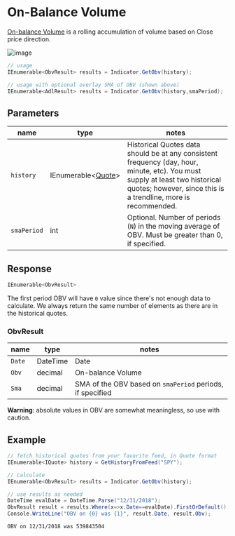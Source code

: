 ﻿# On-Balance Volume

[On-balance Volume](https://en.wikipedia.org/wiki/On-balance_volume) is a rolling accumulation of volume based on Close price direction.

![image](chart.png)

```csharp
// usage
IEnumerable<ObvResult> results = Indicator.GetObv(history);

// usage with optional overlay SMA of OBV (shown above)
IEnumerable<AdlResult> results = Indicator.GetObv(history,smaPeriod);  
```

## Parameters

| name | type | notes
| -- |-- |--
| `history` | IEnumerable\<[Quote](../../docs/GUIDE.md#quote)\> | Historical Quotes data should be at any consistent frequency (day, hour, minute, etc).  You must supply at least two historical quotes; however, since this is a trendline, more is recommended.
| `smaPeriod` | int | Optional.  Number of periods (`N`) in the moving average of OBV.  Must be greater than 0, if specified.

## Response

```csharp
IEnumerable<ObvResult>
```

The first period OBV will have `0` value since there's not enough data to calculate.  We always return the same number of elements as there are in the historical quotes.

### ObvResult

| name | type | notes
| -- |-- |--
| `Date` | DateTime | Date
| `Obv` | decimal | On-balance Volume
| `Sma` | decimal | SMA of the OBV based on `smaPeriod` periods, if specified

**Warning**: absolute values in OBV are somewhat meaningless, so use with caution.

## Example

```csharp
// fetch historical quotes from your favorite feed, in Quote format
IEnumerable<IQuote> history = GetHistoryFromFeed("SPY");

// calculate
IEnumerable<ObvResult> results = Indicator.GetObv(history);

// use results as needed
DateTime evalDate = DateTime.Parse("12/31/2018");
ObvResult result = results.Where(x=>x.Date==evalDate).FirstOrDefault();
Console.WriteLine("OBV on {0} was {1}", result.Date, result.Obv);
```

```bash
OBV on 12/31/2018 was 539843504
```
